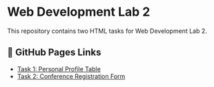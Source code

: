 # Web Development Lab 2

This repository contains two HTML tasks for Web Development Lab 2.

## 🔗 GitHub Pages Links

- [Task 1: Personal Profile Table](https://luqmanaaziz.github.io/webdev_lab2/task1.html)
- [Task 2: Conference Registration Form](https://luqmanaaziz.github.io/webdev_lab2/task2.html)
